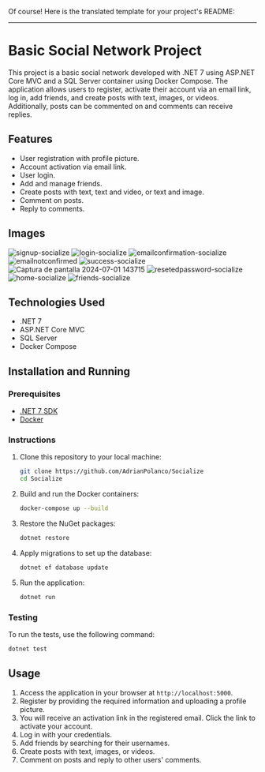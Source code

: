 Of course! Here is the translated template for your project's README:

---

# Basic Social Network Project

This project is a basic social network developed with .NET 7 using ASP.NET Core MVC and a SQL Server container using Docker Compose. The application allows users to register, activate their account via an email link, log in, add friends, and create posts with text, images, or videos. Additionally, posts can be commented on and comments can receive replies.

## Features

- User registration with profile picture.
- Account activation via email link.
- User login.
- Add and manage friends.
- Create posts with text, text and video, or text and image.
- Comment on posts.
- Reply to comments.
  
## Images
![signup-socialize](https://github.com/AdrianPolanco/Socialize/assets/116674818/4451c238-840e-4187-8f14-e4463bc78695)
![login-socialize](https://github.com/AdrianPolanco/Socialize/assets/116674818/514cba5f-0007-4e92-87b6-a1bc3ba414a9)
![emailconfirmation-socialize](https://github.com/AdrianPolanco/Socialize/assets/116674818/9b3ec056-39e2-427e-b4b1-9d87af9e476f)
![emailnotconfirmed](https://github.com/AdrianPolanco/Socialize/assets/116674818/be31bf2d-0150-4efb-887b-2813fa7ef622)
![success-socialize](https://github.com/AdrianPolanco/Socialize/assets/116674818/7c3056c5-7476-4efc-ae15-906da8b58d3c)
![Captura de pantalla 2024-07-01 143715](https://github.com/AdrianPolanco/Socialize/assets/116674818/e15ca86c-6b47-4a58-9960-530f14513675)
![resetedpassword-socialize](https://github.com/AdrianPolanco/Socialize/assets/116674818/85a19617-62ff-4971-9dd0-560a21a070d2)
![home-socialize](https://github.com/AdrianPolanco/Socialize/assets/116674818/5c5ede67-f0e9-4d0c-8f78-a76b90c8f4ee)
![friends-socialize](https://github.com/AdrianPolanco/Socialize/assets/116674818/facf847f-a53c-4614-be18-2f284991b608)


## Technologies Used

- .NET 7
- ASP.NET Core MVC
- SQL Server
- Docker Compose

## Installation and Running

### Prerequisites

- [.NET 7 SDK](https://dotnet.microsoft.com/download/dotnet/7.0)
- [Docker](https://www.docker.com/get-started)

### Instructions

1. Clone this repository to your local machine:

   ```sh
   git clone https://github.com/AdrianPolanco/Socialize
   cd Socialize
   ```

2. Build and run the Docker containers:

   ```sh
   docker-compose up --build
   ```

3. Restore the NuGet packages:

   ```sh
   dotnet restore
   ```

4. Apply migrations to set up the database:

   ```sh
   dotnet ef database update
   ```

5. Run the application:

   ```sh
   dotnet run
   ```

### Testing

To run the tests, use the following command:

```sh
dotnet test
```

## Usage

1. Access the application in your browser at `http://localhost:5000`.
2. Register by providing the required information and uploading a profile picture.
3. You will receive an activation link in the registered email. Click the link to activate your account.
4. Log in with your credentials.
5. Add friends by searching for their usernames.
6. Create posts with text, images, or videos.
7. Comment on posts and reply to other users' comments.

